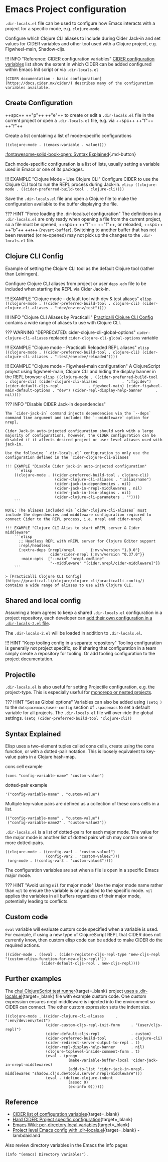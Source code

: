 # Emacs Project configuration

`.dir-locals.el` file can be used to configure how Emacs interacts with a project for a specific mode, e.g. `clojure-mode`.

Configure which Clojure CLI aliases to include during Cider Jack-in and set values for CIDER variables and other tool used with a Clojure project, e.g. Figwheel-main, Shadow-cljs.

!!! INFO "Reference: CIDER configuration variables"
    [CIDER configuration variables](/spacemacs/reference/cider/configuration-variables.md) list show the extent in which CIDER can be added configured within Emacs Init script or via `.dir-locals.el`

    [CIDER documentation - basic configuration](https://docs.cider.mx/cider/) describes many of the configuration variables available.


## Create Configuration

++spc++ ++"p"++ ++"e"++ to create or edit a `.dir-locals.el` file in the current project or open a `.dir-locals.el` file, e.g. via ++spc++ ++"f"++ ++"f"++

Create a list containing a list of mode-specific configurations 

```elisp
((clojure-mode . ((emacs-variable . value))))
```

[:fontawesome-solid-book-open: Syntax Explained](#syntax-explained){.md-button} 

Each mode-specific configuration is a list of lists, usually setting a variable used in Emacs or one of its packages.

!!! EXAMPLE "Clojure Mode - Use Clojure CLI"
    Configure CIDER to use the Clojure CLI tool to run the REPL process during Jack-in.
    ```elisp
    ((clojure-mode . ((cider-preferred-build-tool . clojure-cli))))
    ```

Save the `.dir-locals.el` file and open a Clojure file to make the configuration available to the buffer displaying the file.

??? HINT "Force loading the .dir-locals.el configuration"
    The definitions in a `.dir-locals.el` are only ready when opening a file from the current project, so a file must be opened,  ++spc++ ++"f"++ ++"f"++, or reloaded, ++spc++ ++"b"++ ++r++ (`revert-buffer`).  Switching to another buffer that has not been reverted (or re-opened) may not pick up the changes to the `.dir-locals.el` file.


## Clojure CLI Config

Example of setting the Clojure CLI tool as the default Clojure tool (rather than Leiningen). 

Configure Clojure CLI aliases from project or user `deps.edn` file to be included when starting the REPL via Cider Jack-in.

!!! EXAMPLE "Clojure mode - default tool with dev & test aliases"
    ```elisp
    ((clojure-mode . ((cider-preferred-build-tool . clojure-cli)
                      (cider-clojure-cli-aliases . ":dev/env:env/test"))))
    ```

!!! INFO "Clojure CLI Aliases by Practicalli"
    [Practicalli Clojure CLI Config](https://practical.li/clojure/clojure-cli/practicalli-config/) contains a wide range of aliases to use with Clojure CLI.

??? WARNING "DEPRECATED: cider-clojure-cli-global-options"
    `cider-clojure-cli-aliases` replaced `cider-clojure-cli-global-options` variable


!!! EXAMPLE "Clojure mode - Practicalli Reloaded REPL aliases"
    ```elisp
    ((clojure-mode . ((cider-preferred-build-tool . clojure-cli)
                      (cider-clojure-cli-aliases . ":test/env:dev/reloaded"))))
    ```

!!! EXAMPLE "Clojure mode - Figwheel-main configuration"
    A ClojureScript project using figwheel-main, Clojure CLI and hiding the display banner in the REPL browser
    ```elisp
    ((clojure-mode . ((cider-preferred-build-tool          . clojure-cli)
                      (cider-clojure-cli-aliases           . ":fig:dev")
                      (cider-default-cljs-repl             . figwheel-main)
                      (cider-figwheel-main-default-options . "dev")
                      (cider-repl-display-help-banner      . nil))))
    ```

??? INFO "Disable CIDER Jack-in dependencies"

    The `cider-jack-in` command injects dependencies via the `--deps` command line argument and includes the `--middleware` option for nrepl.  

    Cider Jack-in auto-injected configuration should work with a large majority of configurations, however, the CIDER configuration can be disabled if it affects desired project or user level aliases used with jack-in.

    Use the following `.dir-locals.el` configuration to only use the configuration defined in the `cider-clojure-cli-aliases` 

    !!! EXAMPLE "Disable Cider jack-in auto-injected configuration"
        ```elisp
        ((clojure-mode . ((cider-preferred-build-tool . clojure-cli)
                          (cider-clojure-cli-aliases . ":alias/name")
                          (cider-jack-in-dependencies . nil)
                          (cider-jack-in-nrepl-middlewares . nil)
                          (cider-jack-in-lein-plugins . nil)
                          (cider-clojure-cli-parameters . ""))))
        ```
    
    NOTE: The aliases included via `cider-clojure-cli-aliases` must include the dependencies and middleware configuration reqiured to connect Cider to the REPL process, i.e. nrepl and cider-nrepl

    !!! EXAMPLE "Clojure CLI Alias to start nREPL server & Cider middleware"
        ```elisp
          ;; Headless REPL with nREPL server for Clojure Editor support
          :repl/headless
          {:extra-deps {nrepl/nrepl       {:mvn/version "1.0.0"}
                        cider/cider-nrepl {:mvn/version "0.37.0"}}
           :main-opts  ["--main" "nrepl.cmdline"
                        "--middleware" "[cider.nrepl/cider-middleware]"]}
        ```

    > [Practicalli Clojure CLI Config](https://practical.li/clojure/clojure-cli/practicalli-config/) contains a wide range of aliases to use with Clojure CLI.


## Shared and local config

Assuming a team agrees to keep a shared `.dir-locals.el` configuration in a project repository, each developer can [add their own configuration in a `.dir-locals-2.el` file](https://www.gnu.org/software/emacs/manual/html_node/emacs/Directory-Variables.html).

The `.dir-locals-2.el` will be loaded in addition to `.dir-locals.el`.

!!! HINT "Keep tooling config in a separate repository"
    Tooling configuration is generally not project specific, so if sharing that configuration in a team simply create a repository for tooling.
    Or add tooling configuration to the project documentation.


## Projectile 

`.dir-locals.el` is also useful for setting Projectile configuration, e.g. the project-type.  This is especially useful for [monorepo or nested projects](monorepo-nested-projects.md).

??? HINT "Set as Global options"
    Variables can also be added using `(setq )` to the `dotspacemacs/user-config` section of `.spacemacs` to set a default variable for all projects.  The `.dir-locals.el` file will over-ride the global settings.
    `(setq (cider-preferred-build-tool 'clojure-cli))`


## Syntax Explained

Elisp uses a two-element tuples called cons cells, create using the cons function, or with a dotted-pair notation.  This is loosely equivalent to key-value pairs in a Clojure hash-map.

cons cell example

```elisp
(cons "config-variable-name" "custom-value")
```

dotted-pair example

```elisp
'("config-variable-name" . "custom-value")
```

Multiple key-value pairs are defined as a collection of these cons cells in a list.

```elisp
(("config-variable-name" . "custom-value")
 ("config-variable-name2" . "custom-value2"))
```

`.dir-locals.el` is a list of dotted-pairs for each major mode.  The value for the major mode is another list of dotted pairs which may contain one or more dotted-pairs.

```elisp
((clojure-mode . ((config-var1 . "custom-value1")
                  (config-var2 . "custom-value2")))
 (org-mode . ((config-var3 . "custom-value3"))))
```

The configuration variables are set when a file is open in a specific Emacs major mode.

??? HINT "Avoid using `nil` for major mode"
    Use the major mode name rather than `nil` to ensure the variable is only applied to the specific mode.  `nil` applies the variables in all buffers regardless of their major mode, potentially leading to conflicts.


## Custom code

`eval` variable will evaluate custom code specified when a variable is used. For example, if using a new type of ClojureScript REPL that CIDER does not currently know, then custom elisp code can be added to make CIDER do the required actions.

```elisp
((cider-mode . ((eval . (cider-register-cljs-repl-type 'new-cljs-repl "(custom-elisp-function-for-new-cljs-repl)"))
                (cider-default-cljs-repl . new-cljs-repl))))
```


## Further examples

The [chui ClojureScript test runner](https://github.com/lambdaisland/chui/blob/master/.dir-locals.el){target=_blank} project [uses a .dir-locals.el](https://github.com/lambdaisland/chui/blob/master/.dir-locals.el){target=_blank} file with example custom code.  One custom expression ensures nrepl middleware is injected into the environment so CIDER can connect.  The other custom expression sets the indent size.

```elisp
((clojure-mode . ((cider-clojure-cli-aliases     . ":env/dev:env/test")
                  (cider-custom-cljs-repl-init-form     . "(user/cljs-repl)")
                  (cider-default-cljs-repl              . custom)
                  (cider-preferred-build-tool           . clojure-cli)
                  (cider-redirect-server-output-to-repl . t)
                  (cider-repl-display-help-banner       . nil)
                  (clojure-toplevel-inside-comment-form . t)
                  (eval . (progn
                            (make-variable-buffer-local 'cider-jack-in-nrepl-middlewares)
                            (add-to-list 'cider-jack-in-nrepl-middlewares "shadow.cljs.devtools.server.nrepl/middleware")))
                  (eval . (define-clojure-indent
                            (assoc 0)
                            (ex-info 0))))))
```

## Reference

* [CIDER list of configuration variables](/reference/cider/configuration-variables.md){target=_blank}
* [Hard CIDER: Project specific configuration](https://metaredux.com/posts/2019/10/05/hard-cider-project-specific-configuration.html){target=_blank}
* [Emacs Wiki: per-directory local variables](https://www.gnu.org/software/emacs/manual/html_node/emacs/Directory-Variables.html){target=_blank}
* [Project level Emacs config with .dir-locals.el](https://lambdaisland.com/blog/2019-12-21-advent-of-parens-21-project-config-dir-locals){target=_blank} - lambdaisland

Also review directory variables in the Emacs the info pages

```elisp
(info "(emacs) Directory Variables").
```

